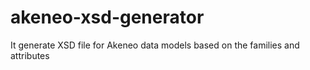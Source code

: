 # akeneo-xsd-generator
It generate XSD file for Akeneo data models based on the families and attributes
